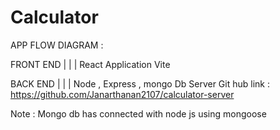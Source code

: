 # Calculator

APP FLOW DIAGRAM : 

  FRONT END 
      |
      |
      |
React Application Vite

  BACK END
      |
      |
      |
Node , Express , mongo Db
Server Git hub link : https://github.com/Janarthanan2107/calculator-server

Note : Mongo db has connected with node js using mongoose
